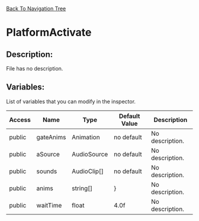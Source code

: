 [Back To Navigation Tree](https://wesleywh.github.io/githubpages/docs/navigation.html)
# PlatformActivate

## Description:
File has no description.

## Variables:
List of variables that you can modify in the inspector.

|Access|Name|Type|Default Value|Description|
|---|---|---|---|---|
|public|gateAnims|Animation|no default|No description.|
|public|aSource|AudioSource|no default|No description.|
|public|sounds|AudioClip[]|no default|No description.|
|public|anims|string[]|}|No description.|
|public|waitTime|float|4.0f|No description.|
